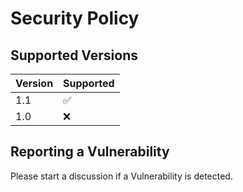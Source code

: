 # Security Policy

## Supported Versions

| Version | Supported          |
| ------- | ------------------ |
| 1.1     | :white_check_mark: |
| 1.0     | :x:                |

## Reporting a Vulnerability

Please start a discussion if a Vulnerability is detected.
